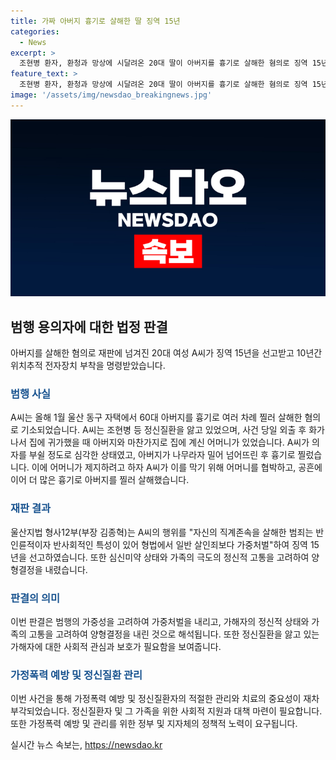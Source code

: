 ```yaml
---
title: 가짜 아버지 흉기로 살해한 딸 징역 15년
categories:
  - News
excerpt: >
  조현병 환자, 환청과 망상에 시달려온 20대 딸이 아버지를 흉기로 살해한 혐의로 징역 15년 선고받아 - 울산지법 형사12부(부장 김종혁)은 조현병을 앓던 A씨에게 60대 아버지를 살해한 혐의로 징역 15년을 선고하고, 10년간 전자장치 부착을 명령했다. A씨는 환청과 망상으로 정신질환을 앓고 있었으며, 범행 당일 외출 후 화가 나서 아버지를 살해하고 어머니를 협박한 것으로 드러났다. 재판부는 반인륜적, 반사회적 범행으로 가중처벌 및 A씨의 정신상태 고려해양형 규정을 이유로 양형 결정했다. A씨의 가족은 극도의 정신적 고통을 겪고 있으며, A씨의 참작 대상됐다.
feature_text: >
  조현병 환자, 환청과 망상에 시달려온 20대 딸이 아버지를 흉기로 살해한 혐의로 징역 15년 선고받아 - 울산지법 형사12부(부장 김종혁)은 조현병을 앓던 A씨에게 60대 아버지를 살해한 혐의로 징역 15년을 선고하고, 10년간 전자장치 부착을 명령했다. A씨는 환청과 망상으로 정신질환을 앓고 있었으며, 범행 당일 외출 후 화가 나서 아버지를 살해하고 어머니를 협박한 것으로 드러났다. 재판부는 반인륜적, 반사회적 범행으로 가중처벌 및 A씨의 정신상태 고려해양형 규정을 이유로 양형 결정했다. A씨의 가족은 극도의 정신적 고통을 겪고 있으며, A씨의 참작 대상됐다.
image: '/assets/img/newsdao_breakingnews.jpg'
---
```


<p><img src="/assets/img/newsdao_breakingnews.jpg" alt="pcversion 속보" /></p>

<h2 data-ke-size="size26">범행 용의자에 대한 법정 판결</h2>

<p data-ke-size="size16">아버지를 살해한 혐의로 재판에 넘겨진 20대 여성 A씨가 징역 15년을 선고받고 10년간 위치추적 전자장치 부착을 명령받았습니다.</p>

<h3><b><span style="color: #1a5490;">범행 사실</span></b></h3>

<p data-ke-size="size16">A씨는 올해 1월 울산 동구 자택에서 60대 아버지를 흉기로 여러 차례 찔러 살해한 혐의로 기소되었습니다. A씨는 조현병 등 정신질환을 앓고 있었으며, 사건 당일 외출 후 화가 나서 집에 귀가했을 때 아버지와 마찬가지로 집에 계신 어머니가 있었습니다. A씨가 의자를 부쉴 정도로 심각한 상태였고, 아버지가 나무라자 밀어 넘어뜨린 후 흉기로 찔렀습니다. 이에 어머니가 제지하려고 하자 A씨가 이를 막기 위해 어머니를 협박하고, 공흔에 이어 더 많은 흉기로 아버지를 찔러 살해했습니다.</p>

<h3><b><span style="color: #1a5490;">재판 결과</span></b></h3>

<p data-ke-size="size16">울산지법 형사12부(부장 김종혁)는 A씨의 행위를 "자신의 직계존속을 살해한 범죄는 반인륜적이자 반사회적인 특성이 있어 형법에서 일반 살인죄보다 가중처벌"하여 징역 15년을 선고하였습니다. 또한 심신미약 상태와 가족의 극도의 정신적 고통을 고려하여 양형결정을 내렸습니다.</p>

<h3><b><span style="color: #1a5490;">판결의 의미</span></b></h3>

<p data-ke-size="size16">이번 판결은 범행의 가중성을 고려하여 가중처벌을 내리고, 가해자의 정신적 상태와 가족의 고통을 고려하여 양형결정을 내린 것으로 해석됩니다. 또한 정신질환을 앓고 있는 가해자에 대한 사회적 관심과 보호가 필요함을 보여줍니다.</p>

<h3><b><span style="color: #1a5490;">가정폭력 예방 및 정신질환 관리</span></b></h3>

<p data-ke-size="size16">이번 사건을 통해 가정폭력 예방 및 정신질환자의 적절한 관리와 치료의 중요성이 재차 부각되었습니다. 정신질환자 및 그 가족을 위한 사회적 지원과 대책 마련이 필요합니다. 또한 가정폭력 예방 및 관리를 위한 정부 및 지자체의 정책적 노력이 요구됩니다.</p>
실시간 뉴스 속보는, <a href="https://newsdao.kr" rel="dofollow">https://newsdao.kr</a>



